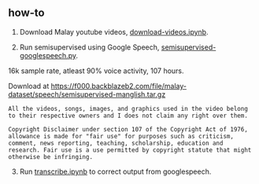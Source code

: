 ## how-to

1. Download Malay youtube videos, [download-videos.ipynb](download-videos.ipynb).

2. Run semisupervised using Google Speech, [semisupervised-googlespeech.py](semisupervised-googlespeech.py).

16k sample rate, atleast 90% voice activity, 107 hours.

Download at https://f000.backblazeb2.com/file/malay-dataset/speech/semisupervised-manglish.tar.gz

```
All the videos, songs, images, and graphics used in the video belong to their respective owners and I does not claim any right over them.

Copyright Disclaimer under section 107 of the Copyright Act of 1976, allowance is made for "fair use" for purposes such as criticism, comment, news reporting, teaching, scholarship, education and research. Fair use is a use permitted by copyright statute that might otherwise be infringing.
```

3. Run [transcribe.ipynb](transcribe.ipynb) to correct output from googlespeech.